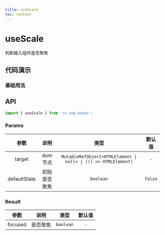 ```yaml
---
title: useScale
toc: content
---
```


# useScale

判断输入组件是否聚焦

## 代码演示

### 基础用法

<code src="./demo1.tsx" ></code>

## API

```ts
import { useScale } from 'rc-use-hooks';
```

### Params

|     参数     |     说明     |                              类型                              | 默认值  |
| :----------: | :----------: | :------------------------------------------------------------: | :-----: |
|    target    |   dom节点    | `MutableRefObject<HTMLElement \| null> \| (() => HTMLElement)` |   `-`   |
| defaultState | 初始是否聚焦 |                           `boolean`                            | `false` |

### Result

|  参数   |   说明   |   类型    | 默认值 |
| :-----: | :------: | :-------: | :----: |
| focused | 是否聚焦 | `boolean` |  `-`   |

